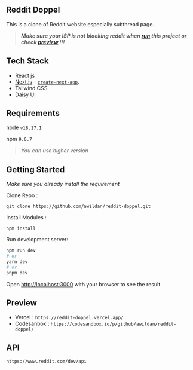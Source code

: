 ## Reddit Doppel

This is a clone of Reddit website especially subthread page.

> _***Make sure your ISP is not blocking reddit when [run](#getting-started) this project or check [preview](#preview) !!!***_

## Tech Stack

- React js
- [Next.js](https://nextjs.org/) - [`create-next-app`](https://github.com/vercel/next.js/tree/canary/packages/create-next-app).
- Tailwind CSS
- Daisy UI

## Requirements

node `v18.17.1`

npm `9.6.7`

> _You can use higher version_

## Getting Started

_Make sure you already install the requirement_

Clone Repo :

```console
git clone https://github.com/awildan/reddit-doppel.git
```

Install Modules :

```console
npm install
```

Run development server:

```bash
npm run dev
# or
yarn dev
# or
pnpm dev
```

Open [http://localhost:3000](http://localhost:3000) with your browser to see the result.

## Preview

- Vercel : `https://reddit-doppel.vercel.app/`
- Codesanbox : `https://codesandbox.io/p/github/awildan/reddit-doppel/`

## API

`https://www.reddit.com/dev/api`
